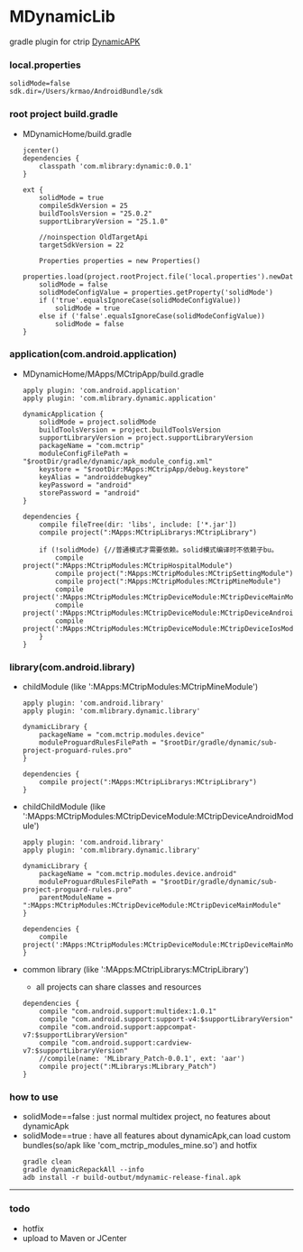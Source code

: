 # MDynamicLib
gradle plugin for ctrip [DynamicAPK](https://github.com/CtripMobile/DynamicAPK)


### local.properties
```
solidMode=false
sdk.dir=/Users/krmao/AndroidBundle/sdk
```
### root project build.gradle
* MDynamicHome/build.gradle
    ```
    jcenter()
    dependencies {
        classpath 'com.mlibrary:dynamic:0.0.1'
    }
    ```
    ```
    ext {
        solidMode = true
        compileSdkVersion = 25
        buildToolsVersion = "25.0.2"
        supportLibraryVersion = "25.1.0"

        //noinspection OldTargetApi
        targetSdkVersion = 22

        Properties properties = new Properties()
        properties.load(project.rootProject.file('local.properties').newDataInputStream())
        solidMode = false
        solidModeConfigValue = properties.getProperty('solidMode')
        if ('true'.equalsIgnoreCase(solidModeConfigValue))
            solidMode = true
        else if ('false'.equalsIgnoreCase(solidModeConfigValue))
            solidMode = false
    }

    ```

### application(com.android.application)
* MDynamicHome/MApps/MCtripApp/build.gradle
    ```
    apply plugin: 'com.android.application'
    apply plugin: 'com.mlibrary.dynamic.application'

    dynamicApplication {
        solidMode = project.solidMode
        buildToolsVersion = project.buildToolsVersion
        supportLibraryVersion = project.supportLibraryVersion
        packageName = "com.mctrip"
        moduleConfigFilePath = "$rootDir/gradle/dynamic/apk_module_config.xml"
        keystore = "$rootDir:MApps:MCtripApp/debug.keystore"
        keyAlias = "androiddebugkey"
        keyPassword = "android"
        storePassword = "android"
    }
    ```
    ```
    dependencies {
        compile fileTree(dir: 'libs', include: ['*.jar'])
        compile project(":MApps:MCtripLibrarys:MCtripLibrary")

        if (!solidMode) {//普通模式才需要依赖。solid模式编译时不依赖子bu。
            compile project(":MApps:MCtripModules:MCtripHospitalModule")
            compile project(":MApps:MCtripModules:MCtripSettingModule")
            compile project(":MApps:MCtripModules:MCtripMineModule")
            compile project(':MApps:MCtripModules:MCtripDeviceModule:MCtripDeviceMainModule')
            compile project(':MApps:MCtripModules:MCtripDeviceModule:MCtripDeviceAndroidModule')
            compile project(':MApps:MCtripModules:MCtripDeviceModule:MCtripDeviceIosModule')
        }
    }
    ```
### library(com.android.library)
* childModule (like ':MApps:MCtripModules:MCtripMineModule')
    ```
    apply plugin: 'com.android.library'
    apply plugin: 'com.mlibrary.dynamic.library'

    dynamicLibrary {
        packageName = "com.mctrip.modules.device"
        moduleProguardRulesFilePath = "$rootDir/gradle/dynamic/sub-project-proguard-rules.pro"
    }
    ```
    ```
    dependencies {
        compile project(":MApps:MCtripLibrarys:MCtripLibrary")
    }
    ```
* childChildModule (like ':MApps:MCtripModules:MCtripDeviceModule:MCtripDeviceAndroidModule')
    ```
    apply plugin: 'com.android.library'
    apply plugin: 'com.mlibrary.dynamic.library'

    dynamicLibrary {
        packageName = "com.mctrip.modules.device.android"
        moduleProguardRulesFilePath = "$rootDir/gradle/dynamic/sub-project-proguard-rules.pro"
        parentModuleName = ":MApps:MCtripModules:MCtripDeviceModule:MCtripDeviceMainModule"
    }
    ```
    ```
    dependencies {
        compile project(':MApps:MCtripModules:MCtripDeviceModule:MCtripDeviceMainModule')
    }
    ```

* common library (like ':MApps:MCtripLibrarys:MCtripLibrary')
    * all projects can share classes and resources
    ```
    dependencies {
        compile "com.android.support:multidex:1.0.1"
        compile "com.android.support:support-v4:$supportLibraryVersion"
        compile "com.android.support:appcompat-v7:$supportLibraryVersion"
        compile "com.android.support:cardview-v7:$supportLibraryVersion"
        //compile(name: 'MLibrary_Patch-0.0.1', ext: 'aar')
        compile project(":MLibrarys:MLibrary_Patch")
    }
    ```
### how to use
* solidMode==false : just normal multidex project, no features about dynamicApk
* solidMode==true  : have all features about dynamicApk,can load custom bundles(so/apk like 'com_mctrip_modules_mine.so') and hotfix
    ```
    gradle clean
    gradle dynamicRepackAll --info
    adb install -r build-outbut/mdynamic-release-final.apk
    ```
---

### todo
* hotfix
* upload to Maven or JCenter
